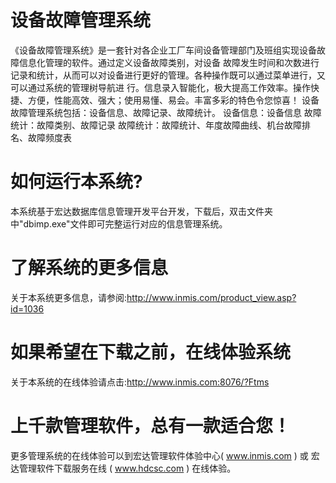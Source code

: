 # 设备故障管理系统

《设备故障管理系统》是一套针对各企业工厂车间设备管理部门及班组实现设备故障信息化管理的软件。通过定义设备故障类别，对设备
故障发生时间和次数进行记录和统计，从而可以对设备进行更好的管理。各种操作既可以通过菜单进行，又可以通过系统的管理树导航进
行。信息录入智能化，极大提高工作效率。操作快捷、方便，性能高效、强大；使用易懂、易会。丰富多彩的特色令您惊喜！
设备故障管理系统包括：设备信息、故障记录、故障统计。
        设备信息：设备信息
        故障统计：故障类别、故障记录
        故障统计：故障统计、年度故障曲线、机台故障排名、故障频度表

# 如何运行本系统?

本系统基于宏达数据库信息管理开发平台开发，下载后，双击文件夹中"dbimp.exe"文件即可完整运行对应的信息管理系统。

# 了解系统的更多信息

关于本系统更多信息，请参阅:http://www.inmis.com/product_view.asp?id=1036

# 如果希望在下载之前，在线体验系统

关于本系统的在线体验请点击:http://www.inmis.com:8076/?Ftms

# 上千款管理软件，总有一款适合您！

更多管理系统的在线体验可以到宏达管理软件体验中心( www.inmis.com ) 或 宏达管理软件下载服务在线 ( www.hdcsc.com ) 在线体验。

